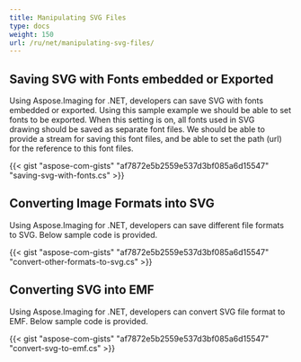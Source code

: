 ```yaml
---
title: Manipulating SVG Files
type: docs
weight: 150
url: /ru/net/manipulating-svg-files/
---
```


## **Saving SVG with Fonts embedded or Exported**
Using Aspose.Imaging for .NET, developers can save SVG with fonts embedded or exported. Using this sample example we should be able to set fonts to be exported. When this setting is on, all fonts used in SVG drawing should be saved as separate font files. We should be able to provide a stream for saving this font files, and be able to set the path (url) for the reference to this font files.

{{< gist "aspose-com-gists" "af7872e5b2559e537d3bf085a6d15547" "saving-svg-with-fonts.cs" >}}
## **Converting Image Formats into SVG**
Using Aspose.Imaging for .NET, developers can save different file formats to SVG. Below sample code is provided.

{{< gist "aspose-com-gists" "af7872e5b2559e537d3bf085a6d15547" "convert-other-formats-to-svg.cs" >}}
## **Converting SVG into EMF**
Using Aspose.Imaging for .NET, developers can convert SVG file format to EMF. Below sample code is provided.

{{< gist "aspose-com-gists" "af7872e5b2559e537d3bf085a6d15547" "convert-svg-to-emf.cs" >}}
